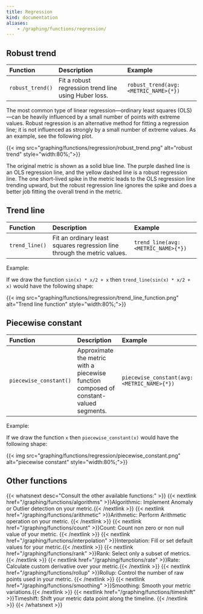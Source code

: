 ```yaml
---
title: Regression
kind: documentation
aliases:
    - /graphing/functions/regression/
---
```


## Robust trend

| Function         | Description                                          | Example                              |
| :----            | :-------                                             | :---------                           |
| `robust_trend()` | Fit a robust regression trend line using Huber loss. | `robust_trend(avg:<METRIC_NAME>{*})` |


The most common type of linear regression—ordinary least squares (OLS)—can be heavily influenced by a small number of points with extreme values. Robust regression is an alternative method for fitting a regression line; it is not influenced as strongly by a small number of extreme values. As an example, see the following plot.

{{< img src="graphing/functions/regression/robust_trend.png" alt="robust trend"  style="width:80%;">}}

The original metric is shown as a solid blue line. The purple dashed line is an OLS regression line, and the yellow dashed line is a robust regression line. The one short-lived spike in the metric leads to the OLS regression line trending upward, but the robust regression line ignores the spike and does a better job fitting the overall trend in the metric.

## Trend line

| Function       | Description                                                              | Example                            |
| :----          | :-------                                                                 | :---------                         |
| `trend_line()` | Fit an ordinary least squares regression line through the metric values. | `trend_line(avg:<METRIC_NAME>{*})` |

Example: 

If we draw the function `sin(x) * x/2 + x` then `trend_line(sin(x) * x/2 + x)` would have the following shape: 

{{< img src="graphing/functions/regression/trend_line_function.png" alt="Trend line function"  style="width:80%;">}}

## Piecewise constant

| Function               | Description                                                                            | Example                                    |
| :----                  | :-------                                                                               | :---------                                 |
| `piecewise_constant()` | Approximate the metric with a piecewise function composed of constant-valued segments. | `piecewise_constant(avg:<METRIC_NAME>{*})` |

Example: 

If we draw the function `x` then `piecewise_constant(x)` would have the following shape: 

{{< img src="graphing/functions/regression/piecewise_constant.png" alt="piecewise constant"  style="width:80%;">}}

## Other functions

{{< whatsnext desc="Consult the other available functions:" >}}
    {{< nextlink href="/graphing/functions/algorithms" >}}Algorithmic: Implement Anomaly or Outlier detection on your metric.{{< /nextlink >}}
    {{< nextlink href="/graphing/functions/arithmetic" >}}Arithmetic: Perform Arithmetic operation on your metric.  {{< /nextlink >}}
    {{< nextlink href="/graphing/functions/count" >}}Count: Count non zero or non null value of your metric. {{< /nextlink >}}
    {{< nextlink href="/graphing/functions/interpolation" >}}Interpolation: Fill or set default values for your metric.{{< /nextlink >}}
    {{< nextlink href="/graphing/functions/rank" >}}Rank: Select only a subset of metrics. {{< /nextlink >}}
    {{< nextlink href="/graphing/functions/rate" >}}Rate: Calculate custom derivative over your metric.{{< /nextlink >}}
    {{< nextlink href="/graphing/functions/rollup" >}}Rollup: Control the number of raw points used in your metric. {{< /nextlink >}}
    {{< nextlink href="/graphing/functions/smoothing" >}}Smoothing: Smooth your metric variations.{{< /nextlink >}}
    {{< nextlink href="/graphing/functions/timeshift" >}}Timeshift: Shift your metric data point along the timeline. {{< /nextlink >}}
{{< /whatsnext >}}

